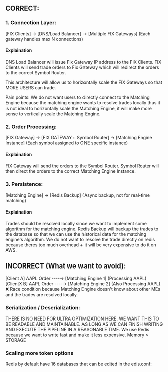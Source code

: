 ## CORRECT:

### 1. Connection Layer:
[FIX Clients] → [DNS/Load Balancer] → [Multiple FIX Gateways]
                                      (Each gateway handles max N connections)
#### Explaination
DNS Load Balancer will issue Fix Gateway IP address to the FIX Clients.
FIX Clients will send trade orders to Fix Gateway which will redirect the orders to the correct Symbol Router.

This architecture will allow us to horizontally scale the FIX Gateways so that MORE USERS can trade. 

Pain points: We do not want users to directly connect to the Matching Engine because the matching engine wants to resolve trades locally thus it is not ideal to horizontally scale the Matching Engine, it will make more sense to vertically scale the Matching Engine.


### 2. Order Processing:
[FIX Gateway] → [FIX GATEWAY :: Symbol Router] → [Matching Engine Instance]
                                  (Each symbol assigned to ONE specific instance)
#### Explaination
FIX Gateway will send the orders to the Symbol Router.
Symbol Router will then direct the orders to the correct Matching Engine Instance.



### 3. Persistence:
[Matching Engine] → [Redis Backup]
                    (Async backup, not for real-time matching)
#### Explaination
Trades should be resolved locally since we want to implement some algorithm for the matching engine. 
Redis Backup will backup the trades to the database so that we can use the historical data for the matching engine's algorithm.
We do not want to resolve the trade directly on redis because theres too much overhead + it will be very expensive to do it on AWS.

## INCORRECT (What we want to avoid):
[Client A] AAPL Order ----→ [Matching Engine 1] (Processing AAPL)
[ClientX B] AAPL Order ----→ [Matching Engine 2] (Also Processing AAPL) ❌ Race condition because Matching Engine doesn't know about other MEs and the trades are resolved locally.


### Serialization / Deserialization:
THERE IS NO NEED FOR ULTRA OPTIMIZATION HERE. WE WANT THIS TO BE READABLE AND MAINTAINABLE.
AS LONG AS WE CAN FINISH WRITING AND EXECUTE THE PIPELINE IN A REASONABLE TIME.
We use Redis because we want to write fast and make it less expensive. Memory > STORAGE

### Scaling more token options
Redis by default have 16 databases that can be edited in the edis.conf:
